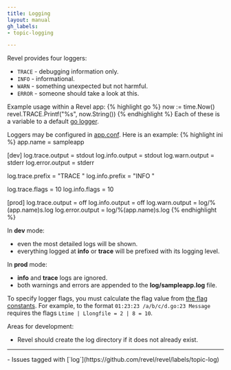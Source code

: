 ```yaml
---
title: Logging
layout: manual
gh_labels: 
- topic-logging

---
```


Revel provides four loggers:

* `TRACE` - debugging information only.
* `INFO` - informational.
* `WARN` - something unexpected but not harmful.
* `ERROR` - someone should take a look at this.

Example usage within a Revel app:
{% highlight go %}
now := time.Now()
revel.TRACE.Printf("%s", now.String())
{% endhighlight %}
Each of these is a variable to a default [go logger](http://golang.org/pkg/log/).

Loggers may be configured in [app.conf](appconf.html#Logging).  Here is an example:
{% highlight ini %}
app.name = sampleapp

[dev]
log.trace.output = stdout
log.info.output  = stdout
log.warn.output  = stderr
log.error.output = stderr

log.trace.prefix = "TRACE "
log.info.prefix  = "INFO  "

log.trace.flags  = 10
log.info.flags   = 10

[prod]
log.trace.output = off
log.info.output  = off
log.warn.output  = log/%(app.name)s.log
log.error.output = log/%(app.name)s.log
{% endhighlight %}

In **dev** mode:

* even the most detailed logs will be shown.
* everything logged at **info** or **trace** will be prefixed with its logging
level.

In **prod** mode:

* **info** and **trace** logs are ignored.
* both warnings and errors are appended to the **log/sampleapp.log** file.

To specify logger flags, you must calculate the flag value from
[the flag constants](http://www.golang.org/pkg/log/#constants).  For example, to
the format `01:23:23 /a/b/c/d.go:23 Message` requires the flags
`Ltime | Llongfile = 2 | 8 = 10`.

Areas for development:

* Revel should create the log directory if it does not already exist.

<hr>
- Issues tagged with [`log`](https://github.com/revel/revel/labels/topic-log)
